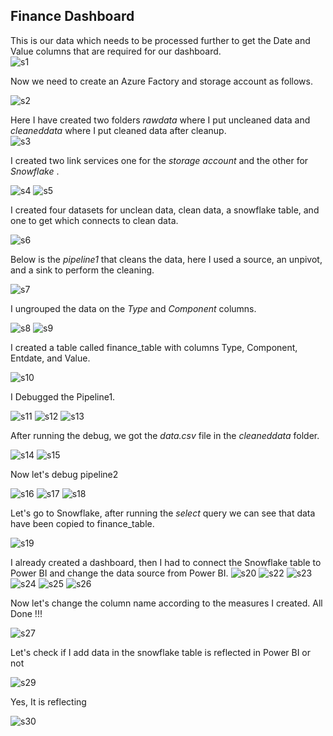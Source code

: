 ## Finance Dashboard

This is our data which needs to be processed further to get the Date and Value columns that are required for our dashboard.<br>
![s1](https://github.com/user-attachments/assets/5c83b42c-2aa3-4cb3-8835-02c61c4bcd61)

Now we need to create an Azure Factory and storage account as follows. <br>

![s2](https://github.com/user-attachments/assets/c03cd39e-f0c8-4a67-a2c7-841f5255c763)

Here I have created two folders *rawdata* where I put uncleaned data and *cleaneddata* where I put cleaned data after cleanup.<br>
![s3](https://github.com/user-attachments/assets/62b8bae5-9d83-4db7-88ea-2fa31d645005)

I created two link services one for the *storage account* and the other for *Snowflake* .<br>

![s4](https://github.com/user-attachments/assets/89ec7c00-31c8-404a-b58c-307434c2bcaa)
![s5](https://github.com/user-attachments/assets/40200f10-430a-4235-a8ff-030ceb15144a)

I created four datasets for unclean data, clean data, a snowflake table, and one to get which connects to clean data.<br>

![s6](https://github.com/user-attachments/assets/07e184d6-c3ad-4947-bb65-c0a934d4bbeb)

Below is the *pipeline1* that cleans the data, here I used a source, an unpivot, and a sink to perform the cleaning.<br>

![s7](https://github.com/user-attachments/assets/370abea7-9f6a-49a0-8bcb-f68f337e0913)

I ungrouped the data on the *Type* and *Component* columns.

![s8](https://github.com/user-attachments/assets/c4a0b335-4818-4ef5-8c07-eb635119cc7c)
![s9](https://github.com/user-attachments/assets/06777aa2-b5e4-4716-bc4b-bdefa16066ce)

I created a table called finance_table with columns Type, Component, Entdate, and Value.

![s10](https://github.com/user-attachments/assets/07297b91-b9f7-4ab9-a237-e023cddc055c)

I Debugged the Pipeline1.

![s11](https://github.com/user-attachments/assets/ca0eb703-c65c-4727-98a4-52246e517dd5)
![s12](https://github.com/user-attachments/assets/76afa7d4-e753-4c53-ac4e-9eb39ec8868d)
![s13](https://github.com/user-attachments/assets/d381e9b5-8cdf-4407-8f67-fdbf2799307d)

After running the debug, we got the *data.csv* file in the *cleaneddata* folder.

![s14](https://github.com/user-attachments/assets/e48f4633-0948-4b87-b955-1ac0913dec6a)
![s15](https://github.com/user-attachments/assets/39cbe099-4a20-4622-af56-03689b082e21)

Now let's debug pipeline2

![s16](https://github.com/user-attachments/assets/8b1bc027-8d72-4a47-baf6-0e3bd1d95a87)
![s17](https://github.com/user-attachments/assets/72b85404-60d3-4065-a089-df2b28fb2b01)
![s18](https://github.com/user-attachments/assets/8db6eabe-782c-4acf-8f46-99b77a1e49bc)

Let's go to Snowflake, after running the *select* query we can see that data have been copied to finance_table.

![s19](https://github.com/user-attachments/assets/b34d3866-d5ec-42f6-8944-85492aee19e2)

I already created a dashboard, then I had to connect the Snowflake table to Power BI and change the data source from Power BI.
![s20](https://github.com/user-attachments/assets/d3013cfb-0056-4021-80c0-a2e662f218c4)
![s22](https://github.com/user-attachments/assets/f01c10f3-a18e-409a-8486-f32d13937f13)
![s23](https://github.com/user-attachments/assets/6d3f7f6e-5158-4aec-bb8a-5a87515dbe91)
![s24](https://github.com/user-attachments/assets/1a67a08c-37b3-4b64-a198-b8dc0fe58763)
![s25](https://github.com/user-attachments/assets/6d912a1f-e6d6-419b-8920-57c379ff9edf)
![s26](https://github.com/user-attachments/assets/bcc45ed5-0308-4715-9da6-b0d9524cb319)

Now let's change the column name according to the measures I created. All Done !!!

![s27](https://github.com/user-attachments/assets/a7b869ce-a783-4da1-8dce-04cac0490dcd)

Let's check if I add data in the snowflake table is reflected in Power BI or not

![s29](https://github.com/user-attachments/assets/95f6bbe0-e957-45d4-9da4-00becdc801c6)

Yes, It is reflecting

![s30](https://github.com/user-attachments/assets/361a7428-8458-4eab-9552-3c1a9c973ad5)



